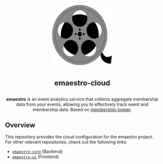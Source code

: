 <p align="center">
<img alt="App logo (film)" width="200" height="200" src="./assets/logo-stroke.svg" />
</p>

<h1 align="center">
<sup>emaestro-cloud</sup>
</h1>

<p align="center">
<strong>emaestro</strong> is an event analytics service that collects aggregate membership data from your events, allowing you to effectively track event and membership data. Based on <a href="https://github.com/cloudydaiyz/membership-logger">membership-logger</a>.
</p>

## Overview

This repository provides the cloud configuration for the emaestro project. For other relevant repositories, check out the following links:

- [`emaestro-core`](https://github.com/cloudydaiyz/emaestro-core) (Backend)
- [`emaestro-ui`](https://github.com/cloudydaiyz/emaestro-ui) (Frontend)